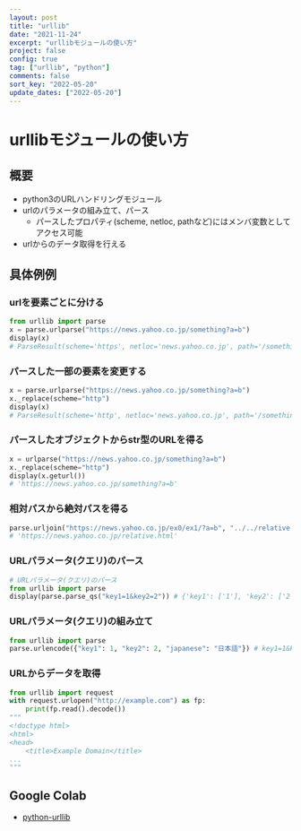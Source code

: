 ```yaml
---
layout: post
title: "urllib"
date: "2021-11-24"
excerpt: "urllibモジュールの使い方"
project: false
config: true
tag: ["urllib", "python"]
comments: false
sort_key: "2022-05-20"
update_dates: ["2022-05-20"]
---
```


# urllibモジュールの使い方

## 概要
 - python3のURLハンドリングモジュール
 - urlのパラメータの組み立て、パース
   - パースしたプロパティ(scheme, netloc, pathなど)にはメンバ変数としてアクセス可能
 - urlからのデータ取得を行える

## 具体例例

### urlを要素ごとに分ける

```python
from urllib import parse
x = parse.urlparse("https://news.yahoo.co.jp/something?a=b")
display(x)
# ParseResult(scheme='https', netloc='news.yahoo.co.jp', path='/something', params='', query='a=b', fragment='')
```

### パースした一部の要素を変更する

```python
x = parse.urlparse("https://news.yahoo.co.jp/something?a=b")
x._replace(scheme="http")
display(x)
# ParseResult(scheme='http', netloc='news.yahoo.co.jp', path='/something', params='', query='a=b', fragment='')
```

### パースしたオブジェクトからstr型のURLを得る

```python
x = urlparse("https://news.yahoo.co.jp/something?a=b")
x._replace(scheme="http")
display(x.geturl())
# 'https://news.yahoo.co.jp/something?a=b'
```

### 相対パスから絶対パスを得る

```python
parse.urljoin("https://news.yahoo.co.jp/ex0/ex1/?a=b", "../../relative.html")
# 'https://news.yahoo.co.jp/relative.html'
```

### URLパラメータ(クエリ)のパース

```python
# URLパラメータ(クエリ)のパース
from urllib import parse
display(parse.parse_qs("key1=1&key2=2")) # {'key1': ['1'], 'key2': ['2']}
```

### URLパラメータ(クエリ)の組み立て

```python
from urllib import parse
parse.urlencode({"key1": 1, "key2": 2, "japanese": "日本語"}) # key1=1&key2=2&japanese=%E6%97%A5%E6%9C%AC%E8%AA%9E
```

### URLからデータを取得

```python
from urllib import request
with request.urlopen("http://example.com") as fp:
    print(fp.read().decode())
"""
<!doctype html>
<html>
<head>
    <title>Example Domain</title>
...
"""
```

## Google Colab
 - [python-urllib](https://colab.research.google.com/drive/1l4aUlJXthmDewMSVSRwFlnuW0_wJnsf_?usp=sharing)
